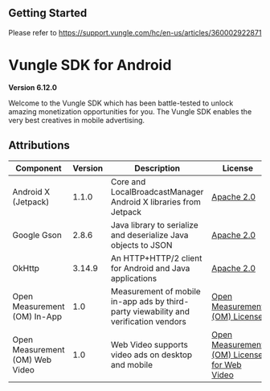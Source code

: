 ## Getting Started
Please refer to https://support.vungle.com/hc/en-us/articles/360002922871

Vungle SDK for Android
=======================

**Version 6.12.0**

Welcome to the Vungle SDK which has been battle-tested to unlock amazing monetization opportunities for you. The Vungle SDK enables the very best creatives in mobile advertising.
 
## Attributions
| Component                       | Version | Description                                                                               | License                                                                                            |
|---------------------------------|---------|-------------------------------------------------------------------------------------------|----------------------------------------------------------------------------------------------------|
| Android X (Jetpack)             | 1.1.0   | Core and LocalBroadcastManager Android X libraries from Jetpack                           | [Apache 2.0](https://www.apache.org/licenses/LICENSE-2.0)                                          |
| Google Gson                     | 2.8.6   | Java library to serialize and deserialize Java objects to JSON                            | [Apache 2.0](https://www.apache.org/licenses/LICENSE-2.0)                                          |
| OkHttp                          | 3.14.9  | An HTTP+HTTP/2 client for Android and Java applications                                   | [Apache 2.0](https://www.apache.org/licenses/LICENSE-2.0)                                          |
| Open Measurement (OM) In-App    | 1.0     | Measurement of mobile in-app ads by third-party viewability and verification vendors      | [Open Measurement (OM) License](https://s3-us-west-2.amazonaws.com/omsdk-files/docs/OMLICENSE.pdf) |
| Open Measurement (OM) Web Video | 1.0     | Web Video supports video ads on desktop and mobile                                        | [Open Measurement (OM) License for Web Video](https://tools.iabtechlab.com/assets/WebLicense.pdf)  |